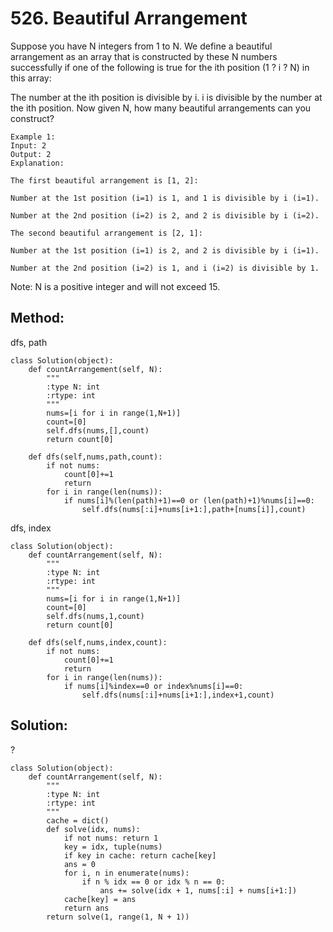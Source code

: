 # 526. Beautiful Arrangement

Suppose you have N integers from 1 to N. We define a beautiful arrangement as an array that is constructed by these N numbers successfully if one of the following is true for the ith position (1 ? i ? N) in this array:

The number at the ith position is divisible by i.
i is divisible by the number at the ith position.
Now given N, how many beautiful arrangements can you construct?

    Example 1:
    Input: 2
    Output: 2
    Explanation: 
    
    The first beautiful arrangement is [1, 2]:
    
    Number at the 1st position (i=1) is 1, and 1 is divisible by i (i=1).
    
    Number at the 2nd position (i=2) is 2, and 2 is divisible by i (i=2).
    
    The second beautiful arrangement is [2, 1]:
    
    Number at the 1st position (i=1) is 2, and 2 is divisible by i (i=1).
    
    Number at the 2nd position (i=2) is 1, and i (i=2) is divisible by 1.
Note:
N is a positive integer and will not exceed 15.

## Method:
dfs, path

    class Solution(object):
        def countArrangement(self, N):
            """
            :type N: int
            :rtype: int
            """
            nums=[i for i in range(1,N+1)]
            count=[0]
            self.dfs(nums,[],count)
            return count[0]
            
        def dfs(self,nums,path,count):
            if not nums:
                count[0]+=1
                return
            for i in range(len(nums)):
                if nums[i]%(len(path)+1)==0 or (len(path)+1)%nums[i]==0:
                    self.dfs(nums[:i]+nums[i+1:],path+[nums[i]],count)
                    
dfs, index

    class Solution(object):
        def countArrangement(self, N):
            """
            :type N: int
            :rtype: int
            """
            nums=[i for i in range(1,N+1)]
            count=[0]
            self.dfs(nums,1,count)
            return count[0]
            
        def dfs(self,nums,index,count):
            if not nums:
                count[0]+=1
                return
            for i in range(len(nums)):
                if nums[i]%index==0 or index%nums[i]==0:
                    self.dfs(nums[:i]+nums[i+1:],index+1,count)
                    
## Solution:
?

    class Solution(object):
        def countArrangement(self, N):
            """
            :type N: int
            :rtype: int
            """
            cache = dict()
            def solve(idx, nums):
                if not nums: return 1
                key = idx, tuple(nums)
                if key in cache: return cache[key]
                ans = 0
                for i, n in enumerate(nums):
                    if n % idx == 0 or idx % n == 0:
                        ans += solve(idx + 1, nums[:i] + nums[i+1:])
                cache[key] = ans
                return ans
            return solve(1, range(1, N + 1))
